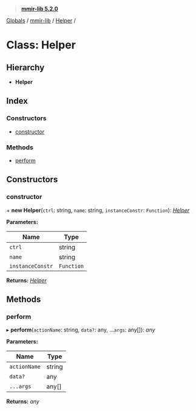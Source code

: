 > **[mmir-lib 5.2.0](../README.md)**

[Globals](../README.md) / [mmir-lib](../modules/mmir_lib.md) / [Helper](mmir_lib.helper.md) /

# Class: Helper

## Hierarchy

* **Helper**

## Index

### Constructors

* [constructor](mmir_lib.helper.md#constructor)

### Methods

* [perform](mmir_lib.helper.md#perform)

## Constructors

###  constructor

\+ **new Helper**(`ctrl`: string, `name`: string, `instanceConstr`: `Function`): *[Helper](mmir_lib.helper.md)*

**Parameters:**

Name | Type |
------ | ------ |
`ctrl` | string |
`name` | string |
`instanceConstr` | `Function` |

**Returns:** *[Helper](mmir_lib.helper.md)*

## Methods

###  perform

▸ **perform**(`actionName`: string, `data?`: any, ...`args`: any[]): *any*

**Parameters:**

Name | Type |
------ | ------ |
`actionName` | string |
`data?` | any |
`...args` | any[] |

**Returns:** *any*